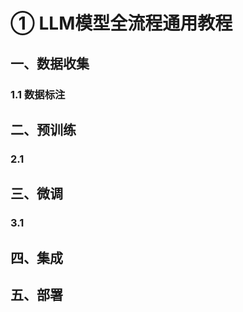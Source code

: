 # ①  LLM模型全流程通用教程

## 一、数据收集

### 1.1 数据标注

## 二、预训练

### 2.1 

## 三、微调

### 3.1 

## 四、集成

## 五、部署



